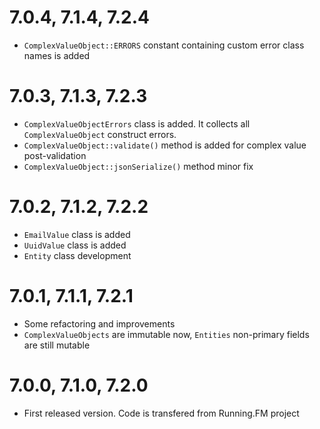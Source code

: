 7.0.4, 7.1.4, 7.2.4
===================
* `ComplexValueObject::ERRORS` constant containing custom error class names is added 

7.0.3, 7.1.3, 7.2.3
===================
* `ComplexValueObjectErrors` class is added. It collects all `ComplexValueObject` construct errors.
* `ComplexValueObject::validate()` method is added for complex value post-validation
* `ComplexValueObject::jsonSerialize()` method minor fix

7.0.2, 7.1.2, 7.2.2
===================
* `EmailValue` class is added
* `UuidValue` class is added
* `Entity` class development

7.0.1, 7.1.1, 7.2.1
===================
* Some refactoring and improvements
* `ComplexValueObjects` are immutable now, `Entities` non-primary fields are still mutable

7.0.0, 7.1.0, 7.2.0
===================
* First released version. Code is transfered from Running.FM project